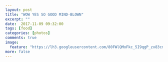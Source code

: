 ```yaml
---
layout: post
title: "WOW YES SO GOOD MIND-BLOWN"
excerpt: ""
date:  2017-11-09 09:32:00
tags: [food]
categories: [photos]
comments: true
image:
  feature: "https://lh3.googleusercontent.com/80FWlQMoFkc_5I9qgP_zx83cmF7Q9IMU3ByxT8nQTsQ0rFHOoJT38P7X6tNinVhhWVGIYsHRh9T9lt-dJ2tfNBziJ2727AgKRzW6SLJCVrUC2Ze4vdQgWyUFleIg-HgNMejoDOG9i84UvZxm-tXhfN6PMOMwtkUjI3GsUVeGV80sNc0_tTyIil-H956VZWC-NU6l1ljRkH3oY62sDGO2539MyOCc0mOEtS_umXcUa2YXE0zOfO4qQOzAkXEoX_VJPUxdjpwbFva2tfy2wGFCcRJCcQFQx0ezwAw8WnZpwtFqjlupJqXBYitXaFhZdDHBKgHSuTsJxWDcwEuSBAdhV1ik31tGuc0wTZA-HIJLePYhlOpOSkv1YbDDNidlGkzFr3tAyrYZNdONfSIb9V7KxN3SZbTjiSOn8gIlxctuY4TumSWOVlmuTAcru6-c3XK1rEfX5g2ZDsJ9C2nSx3dZsK1zvi6wZm2df_2DEP0z-S2qaUclRbIVyls57t4XtumLLcAo_AcLO_xDETNQ_cpjCwmV1CVZDeyhyC4vuKe0DUACQUfc6NHCfmrakPoBcvUx3GW2DxLLw12MyN6mqFvbASE87IVwrXm0s5sPeFTsh5K8MgoafVmN1YtXm6v3S_WAQETZWm8Z-pNDtKHoELnsG7fsDVsf5M6tOF7p=w2088-h1392-no"
more: false
---
```

